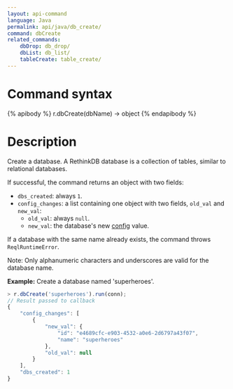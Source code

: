 ```yaml
---
layout: api-command
language: Java
permalink: api/java/db_create/
command: dbCreate
related_commands:
    dbDrop: db_drop/
    dbList: db_list/
    tableCreate: table_create/
---
```


# Command syntax #

{% apibody %}
r.dbCreate(dbName) &rarr; object
{% endapibody %}

# Description #

Create a database. A RethinkDB database is a collection of tables, similar to
relational databases.

If successful, the command returns an object with two fields:

* `dbs_created`: always `1`.
* `config_changes`: a list containing one object with two fields, `old_val` and `new_val`:
    * `old_val`: always `null`.
    * `new_val`: the database's new [config](/api/java/config) value.

If a database with the same name already exists, the command throws `ReqlRuntimeError`.

Note: Only alphanumeric characters and underscores are valid for the database name.

__Example:__ Create a database named 'superheroes'.

```js
> r.dbCreate('superheroes').run(conn);
// Result passed to callback
{
    "config_changes": [
        {
            "new_val": {
                "id": "e4689cfc-e903-4532-a0e6-2d6797a43f07",
                "name": "superheroes"
            },
            "old_val": null
        }
    ],
    "dbs_created": 1
}
```


